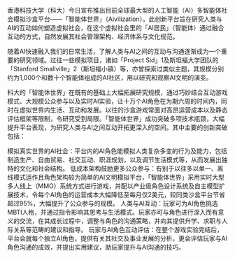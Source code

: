 

香港科技大学（科大）今日宣布推出目前全球最大型的人工智能（AI）多智能体社会模拟沙盒平台——「智能体世界」（Aivilization）。此创新平台旨在研究人类与AI的互动如何塑造虚拟社会，在这个虚拟社会里的「AI居民」（智能体）通过融合互动的方式，自然发展其社会管理架构、经济体系与文化规范。

随着AI快速融入我们的日常生活，了解人类与AI之间的互动与沟通逐渐成为一个重要的研究领域。过往一些模拟项目，诸如「Project Sid」1及斯坦福大学团队的「Stanford Smallville」2（斯坦福小镇）等，亦曾探索过类似主题，其规模分别约为1,000个和数十个智能体组成的AI社区，用以研究和观察AI文明的演变。

科大的「智能体世界」在既有的基础上大幅拓展研究规模，通过巧妙结合互动游戏模式、大规模公众参与以及实时AI实验，让十万个AI角色在为期六周的时间内，同时在虚拟世界内生活、互动和发展。以往的沙盒游戏常面对高昂运营成本以及静态评估框架等限制，令研究受到局限。「智能体世界」成功突破多项技术瓶颈，大幅提升平台表现，为研究人类与AI之间互动开拓更深入的空间。其中主要的创新突破包括：

模拟真实世界的AI社会：平台内的AI角色能模拟人类复杂多变的行为及能力，包括制造生产、自由贸易、社交互动、职涯规划，以及调节生活模式等，从而发展出独特的文化和社会结构。
低成本架构鼓励更多公众参与：有别于以往多以单一、离线模式运作且角色架构较为简单的AI文明模拟平台，「智能体世界」采用实时大型多人线上（MMO）系统方式进行游戏，并配以产业级角色设计系统及自主模型扩展技术，令每个AI角色的运营成本大幅降低至每月仅2美元，较同类沙盒平台节省超过95%，大幅提升了公众参与的规模。
人类与AI互动：玩家可为AI角色挑选MBTI人格，并通过指令影响其思考与生活模式。玩家亦可与角色进行深入而有意义的交流，在其成长过程中，调整与角色的沟通策略，并向其提供升学、求职与人际关系等范畴的建议和指导。
玩家与AI角色互动评估：在整个游戏实验完结后，平台会就每个独立AI角色，提供有关其社交及事业发展的分析，更会评估玩家与AI角色沟通的成效，并提出实用建议，助玩家提升与AI沟通的技巧。


